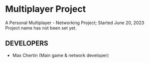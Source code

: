 # Multiplayer Project

A Personal Multiplayer - Networking Project; Started June 20, 2023\
Project name has not been set yet.
## **DEVELOPERS**
* Max Chertin (Main game & network developer)
